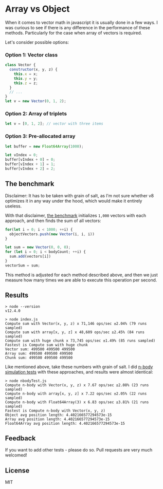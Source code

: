 # Array vs Object

When it comes to vector math in javascript it is usually done in a few ways. I was curious to
see if there is any difference in the performance of these methods. Particularly for the case
when array of vectors is required.

Let's consider possible options:

### Option 1: Vector class

``` js
class Vector {
  constructor(x, y, z) {
    this.x = x;
    this.y = y;
    this.z = z;
  }
  // ...
}
let v = new Vector(0, 1, 2);
```

### Option 2: Array of triplets

``` js
let v = [0, 1, 2]; // vector with three items
```

### Option 3: Pre-allocated array

``` js
let buffer = new Float64Array(1000);

let vIndex = 0;
buffer[vIndex + 0] = 0;
buffer[vIndex + 1] = 1;
buffer[vIndex + 2] = 2;
```


## The benchmark

Disclaimer: It has to be taken with grain of salt, as I'm not sure whether v8 optimizes it 
in any way under the hood, which would make it entirely useless.

With that disclaimer, [the benchmark](index.js) initializes `1,000` vectors with each approach,
and then finds the sum of all vectors:

``` js
for(let i = 0; i < 1000; ++i) {
  objectVectors.push(new Vector(i, i, i))
}

let sum = new Vector(0, 0, 0);
for (let i = 0; i < bodyCount; ++i) {
  sum.add(vectors[i])
}
vectorSum = sum;
```

This method is adjusted for each method described above, and then we just measure how many times
we are able to execute this operation per second.

## Results

``` 
> node --version
v12.4.0

> node index.js
Compute sum with Vector(x, y, z) x 71,146 ops/sec ±2.04% (79 runs sampled)
Compute sum with array[x, y, z] x 48,609 ops/sec ±2.45% (84 runs sampled)
Compute sum with huge chunk x 73,745 ops/sec ±1.49% (85 runs sampled)
Fastest is Compute sum with huge chunk
Vector sum: 499500 499500 499500
Array sum: 499500 499500 499500
Chunk sum: 499500 499500 499500
```

Like mentioned above, take these numbers with grain of salt. I did [n-body simulation tests](nbodyTest.js) with these approaches, and results were almost identical:

```
> node nbodyTest.js 
Compute n-body with Vector(x, y, z) x 7.67 ops/sec ±2.08% (23 runs sampled)
Compute n-body with array[x, y, z] x 7.22 ops/sec ±2.05% (22 runs sampled)
Compute n-body with Float64Array(3) x 6.83 ops/sec ±3.81% (21 runs sampled)
Fastest is Compute n-body with Vector(x, y, z)
Object avg position length: 4.402166577294573e-15
Array avg position length: 4.402166577294573e-15
Float64Array avg position length: 4.402166577294573e-15
```

## Feedback

If you want to add other tests - please do so. Pull requests are very much welcomed!

## License

MIT